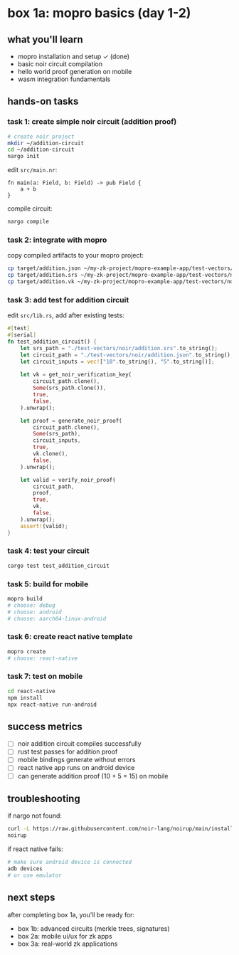 # box 1a: mopro basics (day 1-2)

## what you'll learn
- mopro installation and setup ✓ (done)
- basic noir circuit compilation
- hello world proof generation on mobile
- wasm integration fundamentals

## hands-on tasks

### task 1: create simple noir circuit (addition proof)

```sh
# create noir project
mkdir ~/addition-circuit
cd ~/addition-circuit
nargo init
```

edit `src/main.nr`:
```noir
fn main(a: Field, b: Field) -> pub Field {
    a + b
}
```

compile circuit:
```sh
nargo compile
```

### task 2: integrate with mopro

copy compiled artifacts to your mopro project:
```sh
cp target/addition.json ~/my-zk-project/mopro-example-app/test-vectors/noir/
cp target/addition.srs ~/my-zk-project/mopro-example-app/test-vectors/noir/
cp target/addition.vk ~/my-zk-project/mopro-example-app/test-vectors/noir/
```

### task 3: add test for addition circuit

edit `src/lib.rs`, add after existing tests:
```rust
#[test]
#[serial]
fn test_addition_circuit() {
    let srs_path = "./test-vectors/noir/addition.srs".to_string();
    let circuit_path = "./test-vectors/noir/addition.json".to_string();
    let circuit_inputs = vec!["10".to_string(), "5".to_string()];
    
    let vk = get_noir_verification_key(
        circuit_path.clone(),
        Some(srs_path.clone()),
        true,
        false,
    ).unwrap();

    let proof = generate_noir_proof(
        circuit_path.clone(),
        Some(srs_path),
        circuit_inputs,
        true,
        vk.clone(),
        false,
    ).unwrap();

    let valid = verify_noir_proof(
        circuit_path,
        proof,
        true,
        vk,
        false,
    ).unwrap();
    assert!(valid);
}
```

### task 4: test your circuit

```sh
cargo test test_addition_circuit
```

### task 5: build for mobile

```sh
mopro build
# choose: debug
# choose: android
# choose: aarch64-linux-android
```

### task 6: create react native template

```sh
mopro create
# choose: react-native
```

### task 7: test on mobile

```sh
cd react-native
npm install
npx react-native run-android
```

## success metrics
- [ ] noir addition circuit compiles successfully
- [ ] rust test passes for addition proof
- [ ] mobile bindings generate without errors
- [ ] react native app runs on android device
- [ ] can generate addition proof (10 + 5 = 15) on mobile

## troubleshooting

if nargo not found:
```sh
curl -L https://raw.githubusercontent.com/noir-lang/noirup/main/install | bash
noirup
```

if react native fails:
```sh
# make sure android device is connected
adb devices
# or use emulator
```

## next steps
after completing box 1a, you'll be ready for:
- box 1b: advanced circuits (merkle trees, signatures)
- box 2a: mobile ui/ux for zk apps
- box 3a: real-world zk applications
